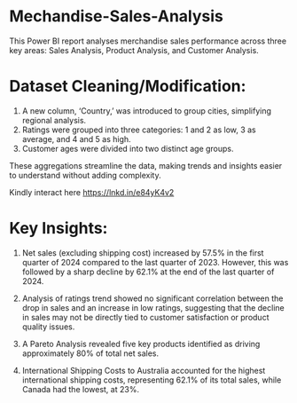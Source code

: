 # Mechandise-Sales-Analysis
This Power BI report analyses merchandise sales performance across three key areas: Sales Analysis, Product Analysis, and Customer Analysis.

# Dataset Cleaning/Modification:
1. A new column, ‘Country,’ was introduced to group cities, simplifying regional analysis.
2. Ratings were grouped into three categories: 1 and 2 as low, 3 as average, and 4 and 5 as high.
3. Customer ages were divided into two distinct age groups.

These aggregations streamline the data, making trends and insights easier to understand without adding complexity. 

Kindly interact here https://lnkd.in/e84yK4v2

# Key Insights:
1. Net sales (excluding shipping cost) increased by 57.5% in the first quarter of 2024 compared to the last quarter of 2023. However, this was followed by a sharp decline by 62.1% at the end of the last quarter of 2024.

2. Analysis of ratings trend showed no significant correlation between the drop in sales and an increase in low ratings, suggesting that the decline in sales may not be directly tied to customer satisfaction or product quality issues.

3. A Pareto Analysis revealed five key products identified as driving approximately 80% of total net sales.

4. International Shipping Costs to Australia accounted for the highest international shipping costs, representing 62.1% of its total sales, while Canada had the lowest, at 23%.
